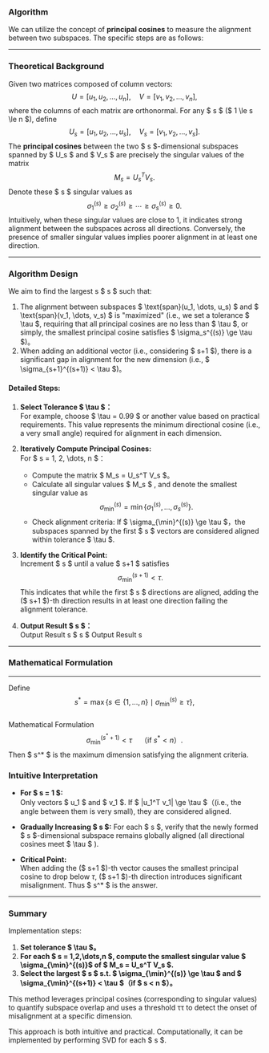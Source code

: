 ### Algorithm

We can utilize the concept of **principal cosines** to measure the alignment between two subspaces. The specific steps are as follows:

---

### Theoretical Background

Given two matrices composed of column vectors:  
$$
U = [u_1, u_2, \dots, u_n],\quad V = [v_1, v_2, \dots, v_n],
$$
where the columns of each matrix are orthonormal. For any $ s $ ($ 1 \le s \le n $), define  
$$
U_s = [u_1, u_2, \dots, u_s],\quad V_s = [v_1, v_2, \dots, v_s].
$$
The **principal cosines** between the two $ s $-dimensional subspaces spanned by $ U_s $ and $ V_s $ are precisely the singular values of the matrix  
$$
M_s = U_s^T V_s.
$$
Denote these $ s $ singular values as  
$$
\sigma_1^{(s)} \ge \sigma_2^{(s)} \ge \cdots \ge \sigma_s^{(s)} \ge 0.
$$
Intuitively, when these singular values are close to 1, it indicates strong alignment between the subspaces across all directions. Conversely, the presence of smaller singular values implies poorer alignment in at least one direction.

---

### Algorithm Design

We aim to find the largest s $ s $ such that:

1. The alignment between subspaces $ \text{span}(u_1, \dots, u_s) $ and $ \text{span}(v_1, \dots, v_s) $ is "maximized" (i.e., we set a tolerance $ \tau $, requiring that all principal cosines are no less than $ \tau $, or simply, the smallest principal cosine satisfies $ \sigma_s^{(s)} \ge \tau $)。
2. When adding an additional vector (i.e., considering $ s+1 $), there is a significant gap in alignment for the new dimension (i.e., $ \sigma_{s+1}^{(s+1)} < \tau $)。

#### Detailed Steps:

1. **Select Tolerance $ \tau $：**  
   For example, choose $ \tau = 0.99 $ or another value based on practical requirements. This value represents the minimum directional cosine (i.e., a very small angle) required for alignment in each dimension.

2. **Iteratively Compute Principal Cosines:**  
   For $ s = 1, 2, \dots, n $：
   - Compute the matrix $ M_s = U_s^T V_s $。
   - Calculate all singular values $ M_s $ , and denote the smallest singular value as
   $$
   \sigma_{\min}^{(s)} = \min \{ \sigma_1^{(s)}, \dots, \sigma_s^{(s)} \}.
   $$
   - Check alignment criteria: 
     If $ \sigma_{\min}^{(s)} \ge \tau $，the subspaces spanned by the first $ s $ vectors are considered aligned within tolerance  $ \tau $.

3. **Identify the Critical Point:**  
   Increment $ s $ until a value $ s+1 $ satisfies 
   $$
   \sigma_{\min}^{(s+1)} < \tau.
   $$
   This indicates that while the first $ s $ directions are aligned, adding the ($ s+1 $)-th direction results in at least one direction failing the alignment tolerance.

4. **Output Result $ s $：**  
   Output Result s $ s $ Output Result s

---

### Mathematical Formulation

---

Define  
$$
s^* = \max \{ s \in \{1,\dots,n\} \mid \sigma_{\min}^{(s)} \ge \tau \},
$$  
Mathematical Formulation
$$
\sigma_{\min}^{(s^*+1)} < \tau \quad \text{（if } s^* < n \text{）}.
$$ 
Then $ s^* $ is the maximum dimension satisfying the alignment criteria.

### Intuitive Interpretation

- **For $ s = 1 $:**  
  Only vectors  $ u_1 $ and $ v_1 $. If $ |u_1^T v_1| \ge \tau $（(i.e., the angle between them is very small), they are considered aligned.

- **Gradually Increasing $ s $:**
  For each $ s $, verify that the newly formed $ s $-dimensional subspace remains globally aligned (all directional cosines meet $ \tau $ ).

- **Critical Point:**  
  When adding the ($ s+1 $)-th vector causes the smallest principal cosine to drop below $\tau$, ($ s+1 $)-th direction introduces significant misalignment. Thus $ s^* $ is the answer.

---

### Summary
Implementation steps:  
1. **Set tolerance $ \tau $。**  
2. **For each $ s = 1,2,\dots,n $, compute the smallest singular value $ \sigma_{\min}^{(s)}$ of $ M_s = U_s^T V_s $.**  
3. **Select the largest $ s $ s.t. $ \sigma_{\min}^{(s)} \ge \tau $ and $ \sigma_{\min}^{(s+1)} < \tau $（if $ s < n $）。**

This method leverages principal cosines (corresponding to singular values) to quantify subspace overlap and uses a threshold ττ to detect the onset of misalignment at a specific dimension.

This approach is both intuitive and practical. Computationally, it can be implemented by performing SVD for each $ s $.



        
        
